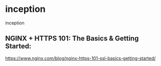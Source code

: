 # inception
inception


## NGINX + HTTPS 101: The Basics & Getting Started:
https://www.nginx.com/blog/nginx-https-101-ssl-basics-getting-started/
